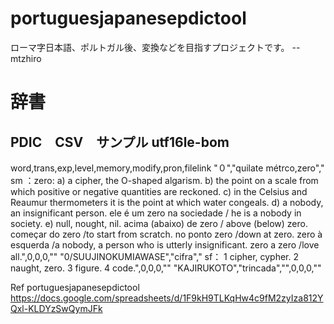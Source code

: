 # portuguesjapanesepdictool
ローマ字日本語、ポルトガル後、変換などを目指すプロジェクトです。
  -- mtzhiro 

# 辞書

## PDIC　CSV　サンプル utf16le-bom

 word,trans,exp,level,memory,modify,pron,filelink
 "０","quilate métrco,zero"," sm ：zero: a) a cipher, the O-shaped algarism. b) the point on a scale from which positive or negative quantities are reckoned. c) in the Celsius and Reaumur thermometers it is the point at which water congeals. d) a nobody, an insignificant person. 
 ele é um zero na sociedade / he is a nobody in society. 
 e) null, nought, nil. 
 acima (abaixo) de zero / above (below) zero. 
 começar do zero /to start from scratch. 
 no ponto zero /down at zero. 
 zero à esquerda /a nobody, a person who is utterly insignificant. 
 zero a zero /love all.",0,0,0,""
 "0/SUUJINOKUMIAWASE","cifra"," sf： 1 cipher, cypher. 2 naught, zero. 3 figure. 4 code.",0,0,0,""
 "KAJIRUKOTO","trincada","",0,0,0,""

Ref
portuguesjapanesepdictool
https://docs.google.com/spreadsheets/d/1F9kH9TLKqHw4c9fM2zyIza812YQxl-KLDYzSwQymJFk
